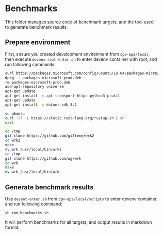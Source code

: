 # Benchmarks

This folder manages source code of benchmark targets, and the tool used to generate benchmark results.

## Prepare environment

First, ensure you created development environment from `cpv-ops/local`, then execute `devenv-root-enter.sh` to enter devenv container with root, and run following commands:

``` sh
curl https://packages.microsoft.com/config/ubuntu/18.04/packages-microsoft-prod.deb -o packages-microsoft-prod.deb
dpkg -i packages-microsoft-prod.deb
rm packages-microsoft-prod.deb
add-apt-repository universe
apt-get update
apt-get install -y apt-transport-https python3-psutil
apt-get update
apt-get install -y dotnet-sdk-3.1

su ubuntu
curl -sf -L https://static.rust-lang.org/rustup.sh | sh
exit

cd /tmp
git clone https://github.com/giltene/wrk2
cd wrk2
make
mv wrk /usr/local/bin/wrk2
cd /tmp
git clone https://github.com/wg/wrk
cd wrk
make
mv wrk /usr/local/bin/wrk
```

## Generate benchmark results

Use `devent-enter.sh` from `cpv-ops/local/scripts` to enter devenv container, and run following command:

``` sh
sh run_benchmarks.sh
```

It will perform benchmarks for all targets, and output results in markdown format.
